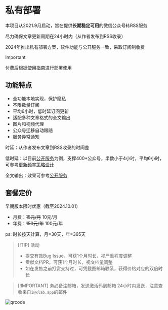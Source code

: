 # 私有部署

本项目从2021.9月启动，旨在提供**长期稳定可用**的微信公众号转RSS服务

尽力确保文章更新周期在24小时内（从作者发布到RSS收录）

2024年推出私有部署方案，软件功能与公开服务一致，采取订阅制收费

> [!IMPORTANT]
> 付费后根据[使用指南](./guide)进行部署使用

## 功能特点

- 全功能本地实现，保护隐私
- 不限数量订阅
- 平均6小时，低时延订阅更新
- 适配多种文章格式的全文输出
- 图片和视频代理
- 公众号迁移自动跟随
- 服务异常通知

时延：从作者发布文章到RSS收录的时间差

低时延：以目前[公开服务](/list/)为例，支撑400+公众号，半数小于4小时，平均6小时，可参考[更新频率策略设计](https://blog.xlab.app/p/d73537b/)

全文输出：效果可参考[公开服务](/list/)

## 套餐定价

早期版本限时优惠（截至2024.10.01）

- 月费：~~15元/月~~ 10元/月
- 年费：~~150元/年~~ 100元/年

ps: 时长按天计算，月=30天，年=365天

> [!TIP] 活动
>
> - 提交有效Bug Issue，可获1个月时长，视严重程度调整
> - 贡献文档PR，可获1个月时长，视文档量调整
> - 如在发售之前打赏支持过，可凭截图邮箱联系，获得价格对应的双倍时长

> [!IMPORTANT] 务必备注邮箱，发送激活码到邮箱
> 24小时内发送，注意查收来自`i@xlab.app`的邮件

![qrcode](/image/wx.jpg)
